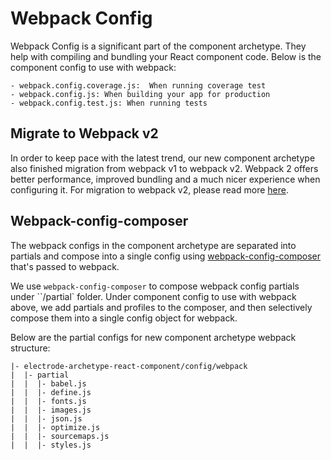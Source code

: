 # Webpack Config

Webpack Config is a significant part of the component archetype.  They help with compiling and bundling your React component code.  Below is the component config to use with webpack:

```
- webpack.config.coverage.js:  When running coverage test
- webpack.config.js: When building your app for production
- webpack.config.test.js: When running tests
```

## Migrate to Webpack v2

In order to keep pace with the latest trend, our new component archetype also finished migration from webpack v1 to webpack v2. Webpack 2 offers better performance, improved bundling and a much nicer experience when configuring it. For migration to webpack v2, please read more [here](https://webpack.js.org/guides/migrating/).

## Webpack-config-composer

The webpack configs in the component archetype are separated into partials and compose into a single config using [webpack-config-composer](https://www.npmjs.com/package/webpack-config-composer) that's passed to webpack.

We use `webpack-config-composer` to compose webpack config partials under ``/partial` folder. Under component config to use with webpack above, we add partials and profiles to the composer, and then selectively compose them into a single config object for webpack.

Below are the partial configs for new component archetype webpack structure:

```
|- electrode-archetype-react-component/config/webpack
|  |- partial
|  |  |- babel.js
|  |  |- define.js
|  |  |- fonts.js
|  |  |- images.js
|  |  |- json.js
|  |  |- optimize.js
|  |  |- sourcemaps.js
|  |  |- styles.js

```
